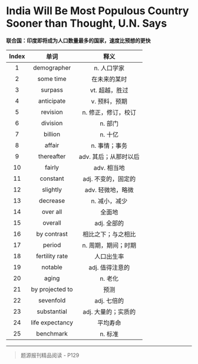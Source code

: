 # India Will Be Most Populous Country Sooner than Thought, U.N. Says

**联合国：印度即将成为人口数量最多的国家，速度比预想的更快**

| Index |      单词       |         释义          |
| :---: | :-------------: | :-------------------: |
|   1   |   demographer   |      n. 人口学家      |
|   2   |    some time    |     在未来的某时      |
|   3   |     surpass     |    vt. 超越，胜过     |
|   4   |   anticipate    |     v. 预料，预期     |
|   5   |    revision     |  n. 修正，修订，校订  |
|   6   |    division     |        n. 部门        |
|   7   |     billion     |        n. 十亿        |
|   8   |     affair      |     n. 事情；事务     |
|   9   |   thereafter    | adv. 其后；从那时以后 |
|  10   |     fairly      |      adv. 相当地      |
|  11   |    constant     |  adj. 不变的，固定的  |
|  12   |    slightly     |   adv. 轻微地，略微   |
|  13   |    decrease     |     n. 减小，减少     |
|  14   |    over all     |        全面地         |
|  15   |     overall     |      adj. 全部的      |
|  16   |   by contrast   |  相比之下；与之相比   |
|  17   |     period      |  n. 周期，期间；时期  |
|  18   | fertility rate  |      人口出生率       |
|  19   |     notable     |    adj. 值得注意的    |
|  20   |      aging      |        n. 老化        |
|  21   | by projected to |         预测          |
|  22   |    sevenfold    |      adj. 七倍的      |
|  23   |   substantial   |  adj. 大量的；实质的  |
|  24   | life expectancy |       平均寿命        |
|  25   |    benchmark    |        n. 标准        |

------

> 题源报刊精品阅读 - P129